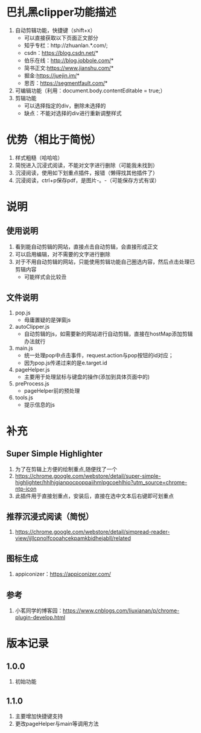 # 巴扎黑clipper功能描述
1. 自动剪辑功能，快捷键（shift+x）
    - 可以直接获取以下页面正文部分
    - 知乎专栏：http://zhuanlan.*.com/;
    - csdn：https://blog.csdn.net/*
    - 伯乐在线：http://blog.jobbole.com/*
    - 简书正文:https://www.jianshu.com/*
    - 掘金:https://juejin.im/*
    - 思否：https://segmentfault.com/*
2. 可编辑功能（利用：document.body.contentEditable = true;）
3. 剪辑功能
    - 可以选择指定的div，删除未选择的
    - 缺点：不能对选择的div进行重新调整样式
# 优势（相比于简悦）
1. 样式粗糙（哈哈哈）
2. 简悦进入沉浸式阅读，不能对文字进行删除（可能我未找到）
1. 沉浸阅读，使用如下划重点插件，报错（懒得找其他插件了）
1. 沉浸阅读，ctrl+p保存pdf，是图片-。-（可能保存方式有误）

# 说明
## 使用说明
1. 看到能自动剪辑的网站，直接点击自动剪辑，会直接形成正文
1. 可以启用编辑，对不需要的文字进行删除
2. 对于不用自动剪辑的网站，只能使用剪辑功能自己圈选内容，然后点击处理已剪辑内容
    - 可能样式会比较丑
## 文件说明
1. pop.js
    - 毋庸置疑的是弹窗js
1. autoClipper.js
    - 自动剪辑的js，如需要新的网站进行自动剪辑，直接在hostMap添加剪辑办法就行
1. main.js
    - 统一处理pop中点击事件，request.action与pop按钮的id对应；
    - 因为pop.js传递过来的是e.target.id
1. pageHelper.js
    - 主要用于处理鼠标与键盘的操作(添加到具体页面中的)
1. preProcess.js
    - pageHelper前的预处理
1. tools.js
    - 提示信息的js

# 补充
## Super Simple Highlighter
1. 为了在剪辑上方便的绘制重点,随便找了一个
2. https://chrome.google.com/webstore/detail/super-simple-highlighter/hhlhjgianpocpoppaiihmlpgcoehlhio?utm_source=chrome-ntp-icon
1. 此插件用于直接划重点，安装后，直接在选中文本后右键即可划重点
## 推荐沉浸式阅读（简悦）
1. https://chrome.google.com/webstore/detail/simpread-reader-view/ijllcpnolfcooahcekpamkbidhejabll/related
## 图标生成
1. appiconizer：https://appiconizer.com/
## 参考
1. 小茗同学的博客园：https://www.cnblogs.com/liuxianan/p/chrome-plugin-develop.html

# 版本记录
## 1.0.0
1. 初始功能
## 1.1.0
1. 主要增加快捷键支持
2. 更改pageHelper与main等调用方法